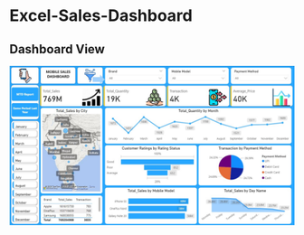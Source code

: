 # Excel-Sales-Dashboard
## Dashboard View
![image alt](https://github.com/DilrukshiManjula07/Power-BI-Mobile-Sales-Dashboard/blob/5282e0b53047c07373a04dda3ee973b3791e11df/Dashboard1.jpg)
